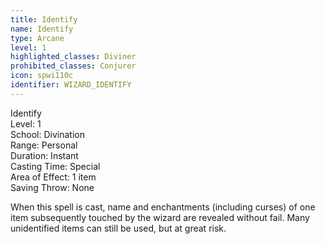 ```yaml
---
title: Identify
name: Identify
type: Arcane
level: 1
highlighted_classes: Diviner
prohibited_classes: Conjurer
icon: spwi110c
identifier: WIZARD_IDENTIFY
---
```

Identify  
Level: 1  
School: Divination  
Range: Personal  
Duration: Instant  
Casting Time: Special  
Area of Effect: 1 item  
Saving Throw: None  
  
When this spell is cast, name and enchantments (including curses) of one item subsequently touched by the wizard are revealed without fail. Many unidentified items can still be used, but at great risk.  
